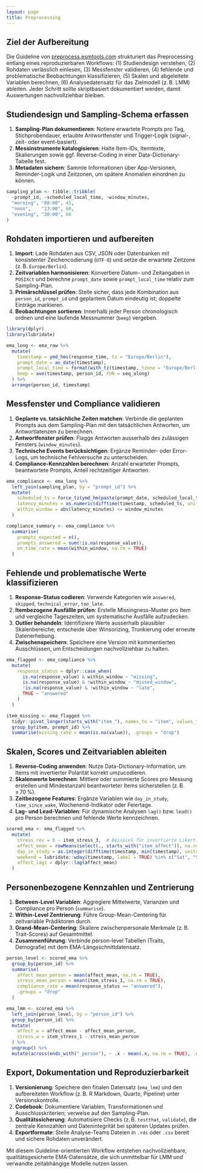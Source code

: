 ```yaml
---
layout: page
title: Preprocessing
---
```


## Ziel der Aufbereitung

Die Guideline von [preprocess.esmtools.com](https://preprocess.esmtools.com) strukturiert das Preprocessing entlang eines reproduzierbaren Workflows: (1) Studiendesign verstehen, (2) Rohdaten verlässlich einlesen, (3) Messfenster validieren, (4) fehlende und problematische Beobachtungen klassifizieren, (5) Skalen und abgeleitete Variablen berechnen, (6) Analysedatensatz für das Zielmodell (z. B. LMM) ableiten. Jeder Schritt sollte skriptbasiert dokumentiert werden, damit Auswertungen nachvollziehbar bleiben.

## Studiendesign und Sampling-Schema erfassen

1. **Sampling-Plan dokumentieren**: Notiere erwartete Prompts pro Tag, Stichprobendauer, erlaubte Antwortfenster und Trigger-Logik (signal-, zeit- oder event-basiert).
2. **Messinstrumente katalogisieren**: Halte Item-IDs, Itemtexte, Skalierungen sowie ggf. Reverse-Coding in einer Data-Dictionary-Tabelle fest.
3. **Metadaten sichern**: Sammle Informationen über App-Versionen, Reminder-Logik und Zeitzonen, um spätere Anomalien einordnen zu können.

```r
sampling_plan <- tibble::tribble(
  ~prompt_id, ~scheduled_local_time, ~window_minutes,
  "morning", "08:00", 45,
  "noon",    "13:00", 60,
  "evening", "20:00", 60
)
```

## Rohdaten importieren und aufbereiten

1. **Import**: Lade Rohdaten aus CSV, JSON oder Datenbanken mit konsistenter Zeichencodierung (`UTF-8`) und setze die erwartete Zeitzone (z. B. `Europe/Berlin`).
2. **Zeitvariablen harmonisieren**: Konvertiere Datum- und Zeitangaben in `POSIXct` und berechne `prompt_date` sowie `prompt_local_time` relativ zum Sampling-Plan.
3. **Primärschlüssel prüfen**: Stelle sicher, dass jede Kombination aus `person_id`, `prompt_id` und geplantem Datum eindeutig ist; doppelte Einträge markieren.
4. **Beobachtungen sortieren**: Innerhalb jeder Person chronologisch ordnen und eine laufende Messnummer (`beep`) vergeben.

```r
library(dplyr)
library(lubridate)

ema_long <- ema_raw %>%
  mutate(
    timestamp = ymd_hms(response_time, tz = "Europe/Berlin"),
    prompt_date = as_date(timestamp),
    prompt_local_time = format(with_tz(timestamp, tzone = "Europe/Berlin"), "%H:%M"),
    beep = ave(timestamp, person_id, FUN = seq_along)
  ) %>%
  arrange(person_id, timestamp)
```

## Messfenster und Compliance validieren

1. **Geplante vs. tatsächliche Zeiten matchen**: Verbinde die geplanten Prompts aus dem Sampling-Plan mit den tatsächlichen Antworten, um Antwortlatenzen zu berechnen.
2. **Antwortfenster prüfen**: Flagge Antworten ausserhalb des zulässigen Fensters (`window_minutes`).
3. **Technische Events berücksichtigen**: Ergänze Reminder- oder Error-Logs, um technische Fehlversuche zu unterscheiden.
4. **Compliance-Kennzahlen berechnen**: Anzahl erwarteter Prompts, beantwortete Prompts, Anteil rechtzeitiger Antworten.

```r
ema_compliance <- ema_long %>%
  left_join(sampling_plan, by = "prompt_id") %>%
  mutate(
    scheduled_ts = force_tz(ymd_hm(paste(prompt_date, scheduled_local_time)), tzone = "Europe/Berlin"),
    latency_minutes = as.numeric(difftime(timestamp, scheduled_ts, units = "mins")),
    within_window = abs(latency_minutes) <= window_minutes
  )

compliance_summary <- ema_compliance %>%
  summarise(
    prompts_expected = n(),
    prompts_answered = sum(!is.na(response_value)),
    on_time_rate = mean(within_window, na.rm = TRUE)
  )
```

## Fehlende und problematische Werte klassifizieren

1. **Response-Status codieren**: Verwende Kategorien wie `answered`, `skipped`, `technical_error`, `too_late`.
2. **Itembezogene Ausfällle prüfen**: Erstelle Missingness-Muster pro Item und vergleiche Tageszeiten, um systematische Ausfälle aufzudecken.
3. **Outlier behandeln**: Identifiziere Werte ausserhalb plausibler Skalenbereiche; entscheide über Winsorizing, Trunkierung oder erneute Datenerhebung.
4. **Zwischenspeichern**: Speichere eine Version mit kommentierten Ausschlüssen, um Entscheidungen nachvollziehbar zu halten.

```r
ema_flagged <- ema_compliance %>%
  mutate(
    response_status = dplyr::case_when(
      is.na(response_value) & within_window ~ "missing", 
      is.na(response_value) & !within_window ~ "missed_window",
      !is.na(response_value) & !within_window ~ "late",
      TRUE ~ "answered"
    )
  )

item_missing <- ema_flagged %>%
  tidyr::pivot_longer(starts_with("item_"), names_to = "item", values_to = "value") %>%
  group_by(item, prompt_id) %>%
  summarise(missing_rate = mean(is.na(value)), .groups = "drop")
```

## Skalen, Scores und Zeitvariablen ableiten

1. **Reverse-Coding anwenden**: Nutze Data-Dictionary-Information, um Items mit invertierter Polarität korrekt umzucodieren.
2. **Skalenwerte berechnen**: Mittlere oder summierte Scores pro Messung erstellen und Mindestanzahl beantworteter Items sicherstellen (z. B. ≥ 70 %).
3. **Zeitbezogene Features**: Ergänze Variablen wie `day_in_study`, `time_since_wake`, Wochenend-Indikator oder Feiertage.
4. **Lag- und Lead-Variablen**: Für dynamische Analysen `lag()` bzw. `lead()` pro Person berechnen und fehlende Werte kennzeichnen.

```r
scored_ema <- ema_flagged %>%
  mutate(
    stress_rev = 8 - item_stress_3,  # Beispiel für invertierte Likert-Skala 1-7
    affect_mean = rowMeans(select(., starts_with("item_affect")), na.rm = TRUE),
    day_in_study = as.integer(difftime(timestamp, min(timestamp), units = "days")) + 1,
    weekend = lubridate::wday(timestamp, label = TRUE) %in% c("Sat", "Sun"),
    affect_lag1 = dplyr::lag(affect_mean)
  )
```

## Personenbezogene Kennzahlen und Zentrierung

1. **Between-Level Variablen**: Aggregiere Mittelwerte, Varianzen und Compliance pro Person (`summarise`).
2. **Within-Level Zentrierung**: Führe Group-Mean-Centering für zeitvariable Prädiktoren durch.
3. **Grand-Mean-Centering**: Skaliere zwischenpersonale Merkmale (z. B. Trait-Scores) auf Gesamtmittel.
4. **Zusammenführung**: Verbinde person-level Tabellen (Traits, Demografie) mit dem EMA-Längsschnittdatensatz.

```r
person_level <- scored_ema %>%
  group_by(person_id) %>%
  summarise(
    affect_mean_person = mean(affect_mean, na.rm = TRUE),
    stress_mean_person = mean(item_stress_1, na.rm = TRUE),
    compliance_rate = mean(response_status == "answered"),
    .groups = "drop"
  )

ema_lmm <- scored_ema %>%
  left_join(person_level, by = "person_id") %>%
  group_by(person_id) %>%
  mutate(
    affect_w = affect_mean - affect_mean_person,
    stress_w = item_stress_1 - stress_mean_person
  ) %>%
  ungroup() %>%
  mutate(across(ends_with("_person"), ~ .x - mean(.x, na.rm = TRUE), .names = "{.col}_g"))
```

## Export, Dokumentation und Reproduzierbarkeit

1. **Versionierung**: Speichere den finalen Datensatz (`ema_lmm`) und den aufbereiteten Workflow (z. B. R Markdown, Quarto, Pipeline) unter Versionskontrolle.
2. **Codebook**: Dokumentiere Variablen, Transformationen und Ausschlusskriterien; verweise auf den Sampling-Plan.
3. **Qualitätssicherung**: Automatisiere Checks (z. B. `testthat`, `validate`), die zentrale Kennzahlen und Datenintegrität bei späteren Updates prüfen.
4. **Exportformate**: Stelle Analyse-Teams Dateien in `.rds` oder `.csv` bereit und sichere Rohdaten unverändert.

Mit diesem Guideline-orientierten Workflow entstehen nachvollziehbare, qualitätsgesicherte EMA-Datensätze, die sich unmittelbar für LMM und verwandte zeitabhängige Modelle nutzen lassen.

